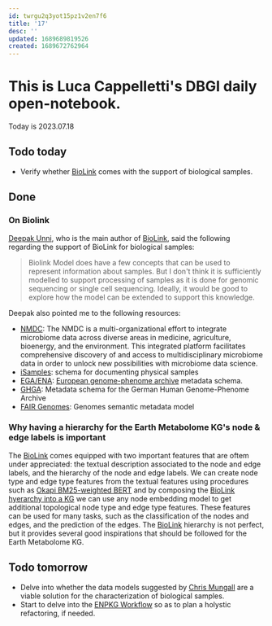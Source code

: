 ```yaml
---
id: twrgu2q3yot15pz1v2en7f6
title: '17'
desc: ''
updated: 1689689819526
created: 1689672762964
---
```


# This is Luca Cappelletti's DBGI daily open-notebook.

Today is 2023.07.18

## Todo today
* Verify whether [BioLink](https://www.ncbi.nlm.nih.gov/pmc/articles/PMC9372416/) comes with the support of biological samples.

## Done

### On Biolink
[Deepak Unni](https://www.linkedin.com/in/deepakunni3/), who is the main author of [BioLink](https://www.ncbi.nlm.nih.gov/pmc/articles/PMC9372416/), said the following regarding the support of BioLink for biological samples:

> Biolink Model does have a few concepts that can be used to represent information about samples. But I don't think it is sufficiently modelled to support processing of samples as it is done for genomic sequencing or single cell sequencing. Ideally, it would be good to explore how the model can be extended to support this knowledge.

Deepak also pointed me to the following resources:

- [NMDC](https://github.com/microbiomedata/nmdc-schema): The NMDC is a multi-organizational effort to integrate microbiome data across diverse areas in medicine, agriculture, bioenergy, and the environment. This integrated platform facilitates comprehensive discovery of and access to multidisciplinary microbiome data in order to unlock new possibilities with microbiome data science.
- [iSamples](https://github.com/isamplesorg/metadata): schema for documenting physical samples
- [EGA/ENA](https://github.com/EbiEga/ega-metadata-schema): [European genome-phenome archive](https://ega-archive.org/submission/quickguide) metadata schema.
- [GHGA](https://github.com/ghga-de/ghga-metadata-schema): Metadata schema for the German Human Genome-Phenome Archive
- [FAIR Genomes](https://github.com/fairgenomes/fairgenomes-semantic-model): Genomes semantic metadata model

### Why having a hierarchy for the Earth Metabolome KG's node & edge labels is important
The [BioLink](https://www.ncbi.nlm.nih.gov/pmc/articles/PMC9372416/) comes equipped with two important features that are oftem under appreciated: the textual description associated to the node and edge labels, and the hierarchy of the node and edge labels. We can create node type and edge type features from the textual features using procedures such as [Okapi BM25-weighted BERT](https://github.com/AnacletoLAB/grape/blob/main/tutorials/BM25_weighted_pretrained_BERT_based_textual_embedding_using_GRAPE.ipynb) and by composing the [BioLink hyerarchy into a KG](https://github.com/LucaCappelletti94/kg-biolink) we can use any node embedding model to get additional topological node type and edge type features. These features can be used for many tasks, such as the classification of the nodes and edges, and the prediction of the edges. The [BioLink](https://www.ncbi.nlm.nih.gov/pmc/articles/PMC9372416/) hierarchy is not perfect, but it provides several good inspirations that should be followed for the Earth Metabolome KG.

## Todo tomorrow
* Delve into whether the data models suggested by [Chris Mungall](https://www.linkedin.com/in/chrismungall/) are a viable solution for the characterization of biological samples.
* Start to delve into the [ENPKG Workflow](https://github.com/enpkg/enpkg_workflow) so as to plan a holystic refactoring, if needed.
